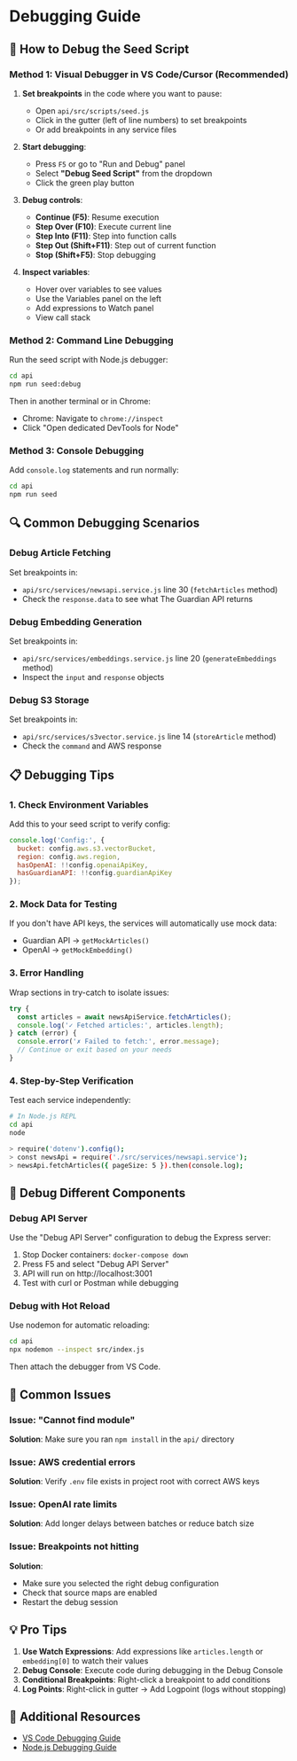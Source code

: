 # Debugging Guide

## 🐛 How to Debug the Seed Script

### Method 1: Visual Debugger in VS Code/Cursor (Recommended)

1. **Set breakpoints** in the code where you want to pause:
   - Open `api/src/scripts/seed.js`
   - Click in the gutter (left of line numbers) to set breakpoints
   - Or add breakpoints in any service files

2. **Start debugging**:
   - Press `F5` or go to "Run and Debug" panel
   - Select **"Debug Seed Script"** from the dropdown
   - Click the green play button

3. **Debug controls**:
   - **Continue (F5)**: Resume execution
   - **Step Over (F10)**: Execute current line
   - **Step Into (F11)**: Step into function calls
   - **Step Out (Shift+F11)**: Step out of current function
   - **Stop (Shift+F5)**: Stop debugging

4. **Inspect variables**:
   - Hover over variables to see values
   - Use the Variables panel on the left
   - Add expressions to Watch panel
   - View call stack

### Method 2: Command Line Debugging

Run the seed script with Node.js debugger:

```bash
cd api
npm run seed:debug
```

Then in another terminal or in Chrome:
- Chrome: Navigate to `chrome://inspect`
- Click "Open dedicated DevTools for Node"

### Method 3: Console Debugging

Add `console.log` statements and run normally:

```bash
cd api
npm run seed
```

## 🔍 Common Debugging Scenarios

### Debug Article Fetching

Set breakpoints in:
- `api/src/services/newsapi.service.js` line 30 (`fetchArticles` method)
- Check the `response.data` to see what The Guardian API returns

### Debug Embedding Generation

Set breakpoints in:
- `api/src/services/embeddings.service.js` line 20 (`generateEmbeddings` method)
- Inspect the `input` and `response` objects

### Debug S3 Storage

Set breakpoints in:
- `api/src/services/s3vector.service.js` line 14 (`storeArticle` method)
- Check the `command` and AWS response

## 📋 Debugging Tips

### 1. Check Environment Variables

Add this to your seed script to verify config:

```javascript
console.log('Config:', {
  bucket: config.aws.s3.vectorBucket,
  region: config.aws.region,
  hasOpenAI: !!config.openaiApiKey,
  hasGuardianAPI: !!config.guardianApiKey
});
```

### 2. Mock Data for Testing

If you don't have API keys, the services will automatically use mock data:
- Guardian API → `getMockArticles()`
- OpenAI → `getMockEmbedding()`

### 3. Error Handling

Wrap sections in try-catch to isolate issues:

```javascript
try {
  const articles = await newsApiService.fetchArticles();
  console.log('✓ Fetched articles:', articles.length);
} catch (error) {
  console.error('✗ Failed to fetch:', error.message);
  // Continue or exit based on your needs
}
```

### 4. Step-by-Step Verification

Test each service independently:

```bash
# In Node.js REPL
cd api
node

> require('dotenv').config();
> const newsApi = require('./src/services/newsapi.service');
> newsApi.fetchArticles({ pageSize: 5 }).then(console.log);
```

## 🎯 Debug Different Components

### Debug API Server

Use the "Debug API Server" configuration to debug the Express server:

1. Stop Docker containers: `docker-compose down`
2. Press F5 and select "Debug API Server"
3. API will run on http://localhost:3001
4. Test with curl or Postman while debugging

### Debug with Hot Reload

Use nodemon for automatic reloading:

```bash
cd api
npx nodemon --inspect src/index.js
```

Then attach the debugger from VS Code.

## 🚨 Common Issues

### Issue: "Cannot find module"
**Solution**: Make sure you ran `npm install` in the `api/` directory

### Issue: AWS credential errors
**Solution**: Verify `.env` file exists in project root with correct AWS keys

### Issue: OpenAI rate limits
**Solution**: Add longer delays between batches or reduce batch size

### Issue: Breakpoints not hitting
**Solution**: 
- Make sure you selected the right debug configuration
- Check that source maps are enabled
- Restart the debug session

## 💡 Pro Tips

1. **Use Watch Expressions**: Add expressions like `articles.length` or `embedding[0]` to watch their values
2. **Debug Console**: Execute code during debugging in the Debug Console
3. **Conditional Breakpoints**: Right-click a breakpoint to add conditions
4. **Log Points**: Right-click in gutter → Add Logpoint (logs without stopping)

## 🔗 Additional Resources

- [VS Code Debugging Guide](https://code.visualstudio.com/docs/editor/debugging)
- [Node.js Debugging Guide](https://nodejs.org/en/docs/guides/debugging-getting-started/)

